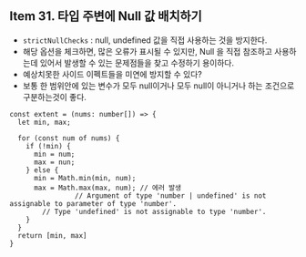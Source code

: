 ## Item 31. 타입 주변에 Null 값 배치하기

- `strictNullChecks` : null, undefined 값을 직접 사용하는 것을 방지한다.
- 해당 옵션을 체크하면, 많은 오류가 표시될 수 있지만, Null 을 직접 참조하고 사용하는데 있어서 발생할 수 있는 문제점들을 찾고 수정하기 용이하다.
- 예상치못한 사이드 이펙트들을 미연에 방지할 수 있다?
- 보통 한 범위안에 있는 변수가 모두 null이거나 모두 null이 아니거나 하는 조건으로 구분하는것이 좋다.

```
const extent = (nums: number[]) => {
  let min, max;

  for (const num of nums) {
    if (!min) {
      min = num;
      max = nun;
    } else {
      min = Math.min(min, num);
      max = Math.max(max, num); // 에러 발생
				// Argument of type 'number | undefined' is not assignable to parameter of type 'number'.
        // Type 'undefined' is not assignable to type 'number'.
    }
  }
  return [min, max]
}
```
